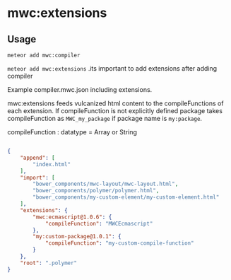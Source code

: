 # mwc:extensions

## Usage

`meteor add mwc:compiler`

`meteor add mwc:extensions` .its important to add extensions after adding compiler

Example compiler.mwc.json including extensions. 

mwc:extensions feeds vulcanized html content to the compileFunctions of each extension. If compileFunction is not explicitly defined package takes compileFunction as `MWC_my_package` if package name is `my:package`. 

compileFunction : datatype = Array or String

```json

{
    "append": [
        "index.html"
    ],
    "import": [
        "bower_components/mwc-layout/mwc-layout.html",
        "bower_components/polymer/polymer.html",
        "bower_components/my-custom-element/my-custom-element.html"
    ],
    "extensions": {
        "mwc:ecmascript@1.0.6": {
            "compileFunction": "MWCEcmascript"
        },
        "my:custom-package@1.0.1": {
            "compileFunction": "my-custom-compile-function"
        }
    },
    "root": ".polymer"
}

```
